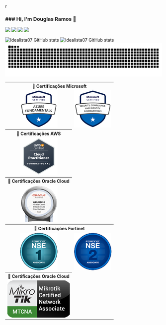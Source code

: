 r<h3>### Hi, I'm Douglas Ramos 👋</h3>
<div align="justify">
<a href = "https://api.whatsapp.com/send/?phone=48996635252&text&type=phone_number&app_absent=0"><img src="https://img.shields.io/badge/WhatsApp-25D366?style=for-the-badge&logo=whatsapp&logoColor=white"></a>
<a href = "mailto:ramos.ti@live.com"><img src="https://img.shields.io/badge/Outlook-0078D4?style=for-the-badge&logo=microsoft-outlook&logoColor=white"></a>
<a href = "https://t.me/DSRamos_007"><img src="https://img.shields.io/badge/Telegram-2CA5E0?style=for-the-badge&logo=telegram&logoColor=white"><a>
<a href="https://www.linkedin.com/in/douglas-ramos-ti/" target="_blank"><img src="https://img.shields.io/badge/-LinkedIn-%230077B5?style=for-the-badge&logo=linkedin&logoColor=white" target="_blank"></a> 
</div>

<div>
    
<!--Quadro com Contador, Quadro de linguagens-->
  ![Idealista07 GitHub stats](https://github-readme-stats.vercel.app/api?username=Idealista07&show_icons=true&bg_color=00000000)
  ![Idealista07 GitHub stats](https://github-readme-stats.vercel.app/api/top-langs/?username=Idealista07&layout=compact&langs_count&show_icons=true&bg_color=00000000)
    ![Snake animation](https://github.com/idealista07/idealista07/blob/output/github-contribution-grid-snake-dark.svg)
    
<table>
    <th colspan="2">🏅 Certificações Microsoft </th>
    <tr align=center>
        <td>    
            <!-- Azure AZ-900-->
            <a href="https://www.credly.com/badges/30fe4e2c-f59e-4a1a-b91e-eec4ddd5cfe7/public_url">
         <img height= 120px; width= 120px; alt="Azure Fundamentals" src="https://github.com/idealista07/idealista07/blob/images/AZ-900.png">
            </a>
        </td>
        <td> 
            <!-- Azure SC-900-->
            <a href="https://www.credly.com/badges/008273c5-a4c3-4de7-afb5-61b7a55c143d/public_url">
              <img height= 120px; width= 120px; alt="Fundamentos de Segurança, Conformidade e Identidade" src="https://github.com/idealista07/idealista07/blob/images/sc-900.png">
            </a>
        </td>
    </tr>
    <th>🏅 Certificações AWS</th>
    <tr align=center>
        <td>    
            <!-- AWS Cloud Practitioner-->
            <a href="https://www.credly.com/badges/a5b5394d-7e41-4b81-94e0-d592a6f9dfdf/public_url">
              <img height= 120px; width= 120px; alt="Praticante de nuvem certificado pela AWS" src="https://github.com/idealista07/idealista07/blob/images/aws-p.png">
            </a>
        </td>
        <td></td>
    </tr>
    <th>🏅 Certificações Oracle Cloud</th>
    <tr align=center>
        <td>    
            <!-- Oracle OCI Foundation-->
            <a href="https://catalog-education.oracle.com/pls/certview/sharebadge?id=9FB4D5C3DAA201B115CCE8EF6392CEAAA27CF7ED36A292D367C8183C62799499">
              <img height= 120px; width= 120px; alt="Oracle Cloud Infrastructure Foundations" src="https://github.com/idealista07/idealista07/blob/images/OCI-F.png">
            </a>
        </td>
        <td></td>
    </tr>
    <th colspan="2">🏅 Certificações Fortinet </th>
        <tr>
            <td align=center>     
            <!-- Fortinet NSE1-->
            <a href="https://training.fortinet.com/badges/badge.php?hash=38f4b6a0b8d6dd9dc3ed8509cedfc9dd1a8fa8f1">
              <img height= 120px; width= 120px; alt="Associado de Segurança de Rede 1" src="https://github.com/idealista07/idealista07/blob/images/NSE1.png">
            </a>
            </td>
        <td>
            <!-- Fortinet NSE2-->
            <a href="https://training.fortinet.com/badges/badge.php?hash=7641d3ae307ea9a2d46c0ae1f97d4d1f4e5ede9e">
              <img height= 120px; width= 120px; alt="Associado de Segurança de Rede 2" src="https://github.com/idealista07/idealista07/blob/images/NSE2.png">
            </a>
        </td>
        </tr>
    <th>🏅 Certificações Oracle Cloud</th>
    <tr align=center>
        <td>    
            <!-- Mikrotik MTCNA-->
            <a href="https://mikrotik.com/certificateSearch">
              <img height= 120px; width= 201px; alt="mikrotik MTCNA" src="https://github.com/idealista07/idealista07/blob/images/MTCNA.png">
            </a>
        </td>
        <td></td>
    </tr>
    </table>
<!--Escopo padrão **idealista07/idealista07** is a ✨ _special_ ✨ repository because its `README.md` (this file) appears on your GitHub profile.
Here are some ideas to get you started:
- 🔭 I’m currently working on ...
- 🌱 I’m currently learning ...
- 👯 I’m looking to collaborate on ...
- 🤔 I’m looking for help with ...
- 💬 Ask me about ...
- 📫 How to reach me: ...
- 😄 Pronouns: ...
- ⚡ Fun fact: ... -->
